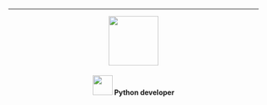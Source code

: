  ---
<div id="header" align="center">
  <img src=https://media2.giphy.com/media/v1.Y2lkPTc5MGI3NjExd3c2NHMzNGhhbThwejZkMDAwN2E2cGYwOGk3eGRpN2s5N2w3dzNociZlcD12MV9pbnRlcm5hbF9naWZfYnlfaWQmY3Q9Zw/3ohhwqrNt7rd9yuj7O/giphy.gif width="100"/>
</div>
<div id="description" align="center">
  <h4 align="center">
   <img src=https://www.citypng.com/public/uploads/preview/hd-python-logo-symbol-transparent-png-735811696257415dbkifcuokn.png width="40"/>
   Python developer
  </h4>
</div>
